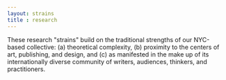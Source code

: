 ```yaml
---
layout: strains
title : research
---
```


These research "strains" build on the traditional strengths of our NYC-based collective: (a) theoretical complexity, (b) proximity to the centers of art, publishing, and design, and (c) as manifested in the make up of its internationally diverse community of writers, audiences, thinkers, and practitioners.
